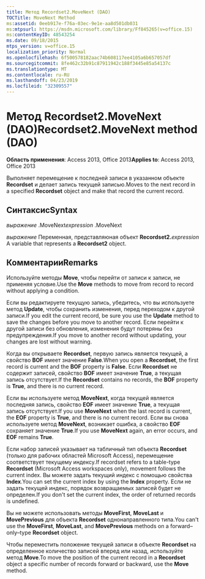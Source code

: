 ```yaml
---
title: Метод Recordset2.MoveNext (DAO)
TOCTitle: MoveNext Method
ms:assetid: 0eeb917e-f76a-03ec-9e1e-aa8d501db031
ms:mtpsurl: https://msdn.microsoft.com/library/Ff845265(v=office.15)
ms:contentKeyID: 48543254
ms.date: 09/18/2015
mtps_version: v=office.15
localization_priority: Normal
ms.openlocfilehash: 6f500578182aac74b608117ee4105a6b657057df
ms.sourcegitcommit: 8fe462c32b91c87911942c188f3445e85a54137c
ms.translationtype: MT
ms.contentlocale: ru-RU
ms.lasthandoff: 04/23/2019
ms.locfileid: "32309557"
---
```

# <a name="recordset2movenext-method-dao"></a><span data-ttu-id="4f6e5-102">Метод Recordset2.MoveNext (DAO)</span><span class="sxs-lookup"><span data-stu-id="4f6e5-102">Recordset2.MoveNext method (DAO)</span></span>


<span data-ttu-id="4f6e5-103">**Область применения**: Access 2013, Office 2013</span><span class="sxs-lookup"><span data-stu-id="4f6e5-103">**Applies to**: Access 2013, Office 2013</span></span>

<span data-ttu-id="4f6e5-104">Выполняет перемещение к последней записи в указанном объекте **Recordset** и делает запись текущей записью.</span><span class="sxs-lookup"><span data-stu-id="4f6e5-104">Moves to the next record in a specified **Recordset** object and make that record the current record.</span></span>

## <a name="syntax"></a><span data-ttu-id="4f6e5-105">Синтаксис</span><span class="sxs-lookup"><span data-stu-id="4f6e5-105">Syntax</span></span>

<span data-ttu-id="4f6e5-106">*выражение* .MoveNext</span><span class="sxs-lookup"><span data-stu-id="4f6e5-106">*expression* .MoveNext</span></span>

<span data-ttu-id="4f6e5-107">*выражение* Переменная, представляюная объект **Recordset2.**</span><span class="sxs-lookup"><span data-stu-id="4f6e5-107">*expression* A variable that represents a **Recordset2** object.</span></span>

## <a name="remarks"></a><span data-ttu-id="4f6e5-108">Комментарии</span><span class="sxs-lookup"><span data-stu-id="4f6e5-108">Remarks</span></span>

<span data-ttu-id="4f6e5-109">Используйте методы **Move**, чтобы перейти от записи к записи, не применяя условие.</span><span class="sxs-lookup"><span data-stu-id="4f6e5-109">Use the **Move** methods to move from record to record without applying a condition.</span></span>

<span data-ttu-id="4f6e5-110">Если вы редактируете текущую запись, убедитесь, что вы используете метод **Update**, чтобы сохранить изменения, перед переходом к другой записи.</span><span class="sxs-lookup"><span data-stu-id="4f6e5-110">If you edit the current record, be sure you use the **Update** method to save the changes before you move to another record.</span></span> <span data-ttu-id="4f6e5-111">Если перейти к другой записи без обновления, изменения будут потеряны без предупреждения.</span><span class="sxs-lookup"><span data-stu-id="4f6e5-111">If you move to another record without updating, your changes are lost without warning.</span></span>

<span data-ttu-id="4f6e5-112">Когда вы открываете **Recordset**, первую запись является текущей, а свойство **BOF** имеет значение **False**.</span><span class="sxs-lookup"><span data-stu-id="4f6e5-112">When you open a **Recordset**, the first record is current and the **BOF** property is **False**.</span></span> <span data-ttu-id="4f6e5-113">Если **Recordset** не содержит записей, свойство **BOF** имеет значение **True**, а текущая запись отсутствует.</span><span class="sxs-lookup"><span data-stu-id="4f6e5-113">If the **Recordset** contains no records, the **BOF** property is **True**, and there is no current record.</span></span>

<span data-ttu-id="4f6e5-114">Если вы используете метод **MoveNext**, когда текущей является последняя запись, свойство **EOF** имеет значение **True**, а текущая запись отсутствует.</span><span class="sxs-lookup"><span data-stu-id="4f6e5-114">If you use **MoveNext** when the last record is current, the **EOF** property is **True**, and there is no current record.</span></span> <span data-ttu-id="4f6e5-115">Если вы снова используете метод **MoveNext**, возникает ошибка, а свойство **EOF** сохраняет значение **True**.</span><span class="sxs-lookup"><span data-stu-id="4f6e5-115">If you use **MoveNext** again, an error occurs, and **EOF** remains **True**.</span></span>

<span data-ttu-id="4f6e5-116">Если набор записей указывает на табличный тип объекта **Recordset** (только для рабочих областей Microsoft Access), перемещение соответствует текущему индексу.</span><span class="sxs-lookup"><span data-stu-id="4f6e5-116">If recordset refers to a table-type **Recordset** (Microsoft Access workspaces only), movement follows the current index.</span></span> <span data-ttu-id="4f6e5-117">Вы можете задать текущий индекс с помощью свойства **Index**.</span><span class="sxs-lookup"><span data-stu-id="4f6e5-117">You can set the current index by using the **Index** property.</span></span> <span data-ttu-id="4f6e5-118">Если не задать текущей индекс, порядок возвращаемых записей будет не определен.</span><span class="sxs-lookup"><span data-stu-id="4f6e5-118">If you don't set the current index, the order of returned records is undefined.</span></span>

<span data-ttu-id="4f6e5-119">Вы не можете использовать методы **MoveFirst**, **MoveLast** и **MovePrevious** для объекта **Recordset** однонаправленного типа.</span><span class="sxs-lookup"><span data-stu-id="4f6e5-119">You can't use the **MoveFirst**, **MoveLast**, and **MovePrevious** methods on a forward–only–type **Recordset** object.</span></span>

<span data-ttu-id="4f6e5-120">Чтобы переместить положение текущей записи в объекте **Recordset** на определенное количество записей вперед или назад, используйте метод **Move**.</span><span class="sxs-lookup"><span data-stu-id="4f6e5-120">To move the position of the current record in a **Recordset** object a specific number of records forward or backward, use the **Move** method.</span></span>

